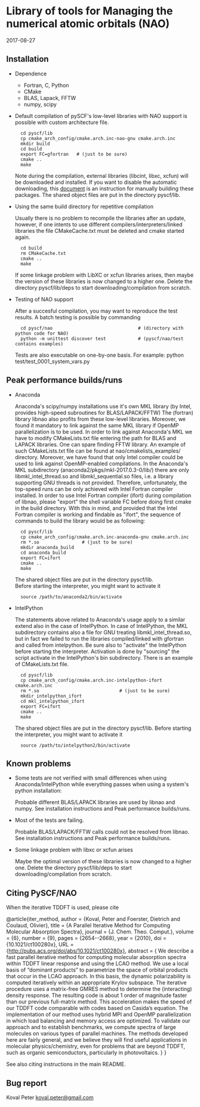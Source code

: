 Library of tools for Managing the numerical atomic orbitals (NAO)
===============================================

2017-08-27

Installation
------------

* Dependence

    * Fortran, C, Python
    * CMake
    * BLAS, Lapack, FFTW
    * numpy, scipy 

* Default compilation of pySCF's low-level libraries with NAO support is possible with custom
  architecture file.
  
        cd pyscf/lib
        cp cmake_arch_config/cmake.arch.inc-nao-gnu cmake.arch.inc
        mkdir build
        cd build
        export FC=gfortran   # (just to be sure)
        cmake ..
        make

  Note during the compilation, external libraries (libcint, libxc, xcfun) will
  be downloaded and installed.  If you want to disable the automatic
  downloading, this [document](http://sunqm.github.io/pyscf/install.html#installation-without-network)
  is an instruction for manually building these packages.
  The shared object files are put in the directory   pyscf/lib.

* Using the same build directory for repetitive compilation
  
  Usually there is no problem to recompile the libraries after an update,
  however, if one intents to use different compilers/interpreters/linked libraries
  the file CMakeCache.txt must be deleted and cmake started again.
        
        cd build
        rm CMakeCache.txt
        cmake ..
        make 

  If some linkage problem with LibXC or xcfun libraries arises, then maybe the version of these libraries is now changed to a higher one. Delete the directory pyscf/lib/deps to start downloading/compilation from scratch.
  
* Testing of NAO support 

  After a succesful compilation, you may want to reproduce the test results. 
  A batch testing is possible by commanding

        cd pyscf/nao                                # (directory with python code for NAO)
        python -m unittest discover test            # (pyscf/nao/test contains examples)

  Tests are also executable on one-by-one basis.
  For example:
        python test/test_0001_system_vars.py

Peak performance builds/runs
------------

* Anaconda
  
  Anaconda's scipy/numpy installations use it's own MKL library (by Intel, provides high-speed subroutines for BLAS/LAPACK/FFTW)
  The (fortran) library libnao also profits from these low-level libraries. Moreover, we found it mandatory to link against 
  the same MKL library if OpenMP parallelization is to be used. In order to link against Anaconda's MKL we have to modify
  CMakeLists.txt file entering the path for BLAS and LAPACK libraries. One can spare finding FFTW library. An example of such
  CMakeLists.txt file can be found at nao/cmakelists_examples/ directory. Moreover, we have found that only Intel compiler 
  could be used to link against OpenMP-enabled compilations. In the Anaconda's MKL subdirectory (anaconda2/pkgs/mkl-2017.0.3-0/lib/)
  there are only libmkl_intel_thread.so and libmkl_sequential.so files, i.e. a library supporting GNU threads is not provided.
  Therefore, unfortunately, the top-speed runs can be only achieved with Intel Fortran compiler installed.
  In order to use Intel Fortran compiler (ifort) during compilation of libnao, please "export" the shell variable FC before 
  doing first cmake in the build directory. With this in mind, and provided that the Intel Fortran compiler is working and 
  findable as "ifort", the sequence of commands to build the library would be as following:
  
        cd pyscf/lib
        cp cmake_arch_config/cmake.arch.inc-anaconda-gnu cmake.arch.inc
        rm *.so                # (just to be sure)
        mkdir anaconda_build
        cd anaconda_build
        export FC=ifort
        cmake ..
        make
  
  The shared object files are put in the directory   pyscf/lib.      
  Before starting the interpreter, you might want to activate it
        
        source /path/to/anaconda2/bin/activate

* IntelPython

  The statements above related to Anaconda's usage apply to a similar extend also in the case of IntelPython.
  In case of IntelPython, the MKL subdirectory contains also a file for GNU treating libmkl_intel_thread.so, but 
  in fact we failed to run the libraries compiled/linked with gfortran and called from intelpython.
  Be sure also to "activate" the IntelPython before starting the interpreter. Activation is done by "sourcing"
  the script activate in the IntelPython's bin subdirectory. There is an example of CMakeLists.txt file. 

        cd pyscf/lib
        cp cmake_arch_config/cmake.arch.inc-intelpython-ifort cmake.arch.inc
        rm *.so                              # (just to be sure)
        mkdir intelpython_ifort
        cd mkl_intelpython_ifort
        export FC=ifort
        cmake ..
        make
  
  The shared object files are put in the directory   pyscf/lib.
  Before starting the interpreter, you might want to activate it
        
        source /path/to/intelpython2/bin/activate

Known problems
--------------

* Some tests are not verified with small differences when using Anaconda/IntelPython while everything passes when using a system's python installation:

  Probable different BLAS/LAPACK libraries are used by libnao and numpy. See installation instructions and Peak performance builds/runs.
  
* Most of the tests are failing. 

  Probable BLAS/LAPACK/FFTW calls could not be resolved from libnao. See installation instructions and Peak performance builds/runs.

* Some linkage problem with libxc or xcfun arises

  Maybe the optimal version of these libraries is now changed to a higher one. Delete the directory pyscf/lib/deps to start downloading/compilation from scratch.


Citing PySCF/NAO
------------

When the iterative TDDFT is used, please cite

@article{iter_method,
author = {Koval, Peter and Foerster, Dietrich and Coulaud, Olivier},
title = {A Parallel Iterative Method for Computing Molecular Absorption Spectra},
journal = {J. Chem. Theo. Comput.},
volume = {6},
number = {9},
pages = {2654--2668},
year = {2010},
doi = {10.1021/ct100280x},
URL = {http://pubs.acs.org/doi/abs/10.1021/ct100280x},
abstract = { We describe a fast parallel iterative method for computing molecular 
absorption spectra within TDDFT linear response and using the LCAO method. We use a 
local basis of “dominant products” to parametrize the space of orbital products that 
occur in the LCAO approach. In this basis, the dynamic polarizability is computed 
iteratively within an appropriate Krylov subspace. The iterative procedure uses a 
matrix-free GMRES method to determine the (interacting) density response. The 
resulting code is about 1 order of magnitude faster than our previous full-matrix 
method. This acceleration makes the speed of our TDDFT code comparable with codes 
based on Casida’s equation. The implementation of our method uses hybrid MPI and 
OpenMP parallelization in which load balancing and memory access are optimized. 
To validate our approach and to establish benchmarks, we compute spectra of 
large molecules on various types of parallel machines. The methods developed 
here are fairly general, and we believe they will find useful applications in 
molecular physics/chemistry, even for problems that are beyond TDDFT, such as 
organic semiconductors, particularly in photovoltaics. }
}

See also citing instructions in the main README.

Bug report
----------
Koval Peter <koval.peter@gmail.com>

